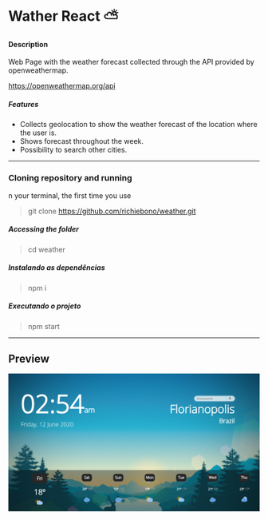 # Wather React ⛅

#### Description

Web Page with the weather forecast collected through the API provided by openweathermap.

https://openweathermap.org/api

##### Features
- Collects geolocation to show the weather forecast of the location where the user is.
- Shows forecast throughout the week.
- Possibility to search other cities.

 - - -
### Cloning repository and running
n your terminal, the first time you use
>git clone https://github.com/richiebono/weather.git

##### Accessing the folder
>cd weather

##### Instalando as dependências
>npm i

##### Executando o projeto
>npm start 

- - -
## Preview

![alt text](https://github.com/richiebono/weather/blob/master/image-preview.png?raw=true)
